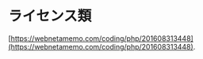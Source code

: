 # ライセンス類
[https://webnetamemo.com/coding/php/201608313448](https://webnetamemo.com/coding/php/201608313448).
